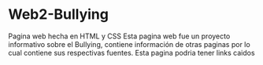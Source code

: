 # Web2-Bullying
Pagina web hecha en HTML y CSS
Esta pagina web fue un proyecto informativo sobre el Bullying, contiene información de otras paginas por lo cual contiene sus respectivas fuentes.
Esta pagina podria tener links caidos
